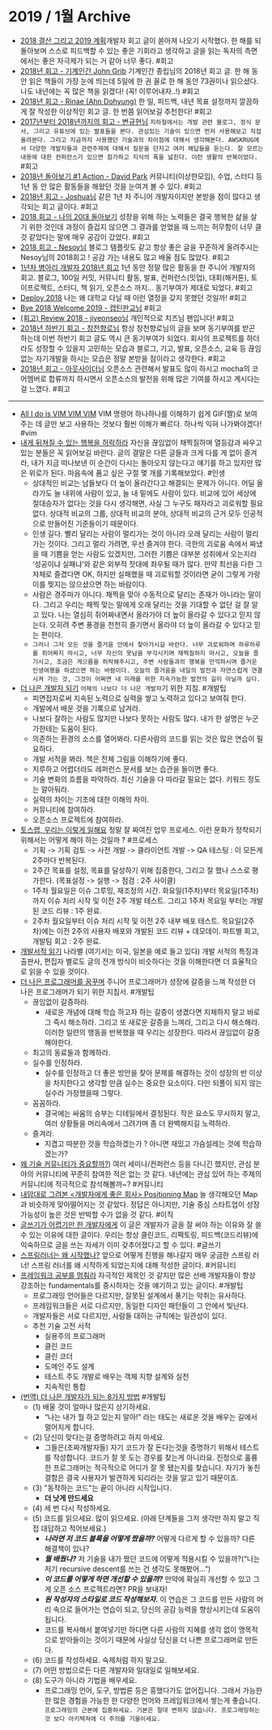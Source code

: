 # 2019 / 1월 Archive

- [2018 결산 그리고 2019 계획](https://medium.com/@HarrisonJung/2018-%EA%B2%B0%EC%82%B0-%EA%B7%B8%EB%A6%AC%EA%B3%A0-2019-%EA%B3%84%ED%9A%8D-7b9cd3aaa570)개발자 회고 글이 쏟아져 나오기 시작했다. 한 해를 되돌아보며 스스로 피드백할 수 있는 좋은 기회라고 생각하고 글을 읽는 독자의 측면에서는 좋은 자극제가 되는 거 같아 너무 좋다.  #회고
- [2018년 회고 - 기계인간 John Grib](https://johngrib.github.io/wiki/review-2018/) 기계인간 종립님의 2018년 회고 글. 한 해 동안 읽은 책들이 가장 눈에 띄는데 5일에 한 권 꼴로 한 해 동안 73권이나 읽으셨다. 나도 내년에는 꼭 많은 책을 읽겠다! (꼭! 이루어내자..!)  #회고
- [2018년 회고 - Rinae (Ahn Dohyung)](https://adhrinae.github.io/posts/retrospective-2018) 한 일, 피드백, 내년 목표 설정까지 깔끔하게 잘 작성한 이상적인 회고 글. 한 번쯤 읽어보길 추천한다! #회고  
- [2017년부터 2018년까지의 회고 - 변규현님](https://novemberde.github.io/general/2019/01/01/Retrospect.html) `지하철에서는 개발 관련 블로그, 정식 문서, 그리고 유튜브에 있는 발표들을 본다. 관심있는 기술이 있으면 먼저 사용해보고 직접 올려본다. 그리고 지금까지 사용했던 기술과의 차이점에 대해서 생각해본다. AWSKRUG에서 다양한 개발자들과 관련주제에 대해서 질문을 던지고 여러 해답들을 듣는다. 잘 모르는 내용에 대한 컨퍼런스가 있으면 참가하고 지식의 폭을 넓힌다. 이런 생활의 반복이었다.` #회고  
- [2018년 돌아보기 #1 Action - David Park](https://medium.com/@chiyodad/2018-%EB%8F%8C%EC%95%84%EB%B3%B4%EA%B8%B0-1-action-f26c7df752b1) 커뮤니티(이상한모임), 수업, 스터디 등 1년 동 안 많은 활동들을 해왔던 것을 눈여겨 볼 수 있다.  #회고
- [2018년 회고 - Joshua님](http://blog.devjoshua.me/2018/12/30/181230-2018%EB%85%84%ED%9A%8C%EA%B3%A0/) 같은 1년 차 주니어 개발자이지만 본받을 점이 많다고 생각되는 회고 글이다.   #회고
- [2018 회고 - 나의 20대 돌아보기](https://brunch.co.kr/@kiyoungleefige/8) 성장을 위해 하는 노력들은 결국 행복한 삶을 살기 위한 것인데 과정이 즐겁지 않으면 그 결과를 얻었을 때 느끼는 허무함이 너무 클 것 같았다는 말에 매우 공감이 갔었다.   #회고
- [2018 회고 - Nesoy님](https://nesoy.github.io/articles/2018-12/2018-retrospective#) 블로그 템플릿도 같고 항상 좋은 글을 꾸준하게 올려주시는 Nesoy님의 2018회고 ! 공감 가는 내용도 많고 배울 점도 많았다.  #회고
- [1년차 병아리 개발자 2018년 회고](https://ideveloper2.tistory.com/165) 1년 동안 정말 많은 활동을 한 주니어 개발자의 회고. 블로그, 100일 커밋, 커뮤니티 활동, 발표, 컨퍼런스(밋업), 대회(해커톤), 토이프로젝트, 스터디, 책 읽기, 오픈소스 까지... 동기부여가 제대로 되었다.  #회고
- [Deploy 2018](https://sosolog.netlify.com/posts/retrospect_2018) 나는 왜 대학교 다닐 때 이런 열정을 갖지 못했던 것일까! #회고
- [Bye 2018 Welcome 2019 - 캡틴판교님](https://joshua1988.github.io/web-development/opinions/retrospect-in-2018/)  #회고
- [(회고) Review 2018 - jiyeonseo님](https://jiyeonseo.github.io/2018/12/31/review2018/) 개인적으로 치즈님 팬입니다!  #회고
- [2018년 하반기 회고 - 창천향로님](https://jojoldu.tistory.com/373) 항상 창천향로님의 글을 보며 동기부여를 받곤 하는데 이번 하반기 회고 글도 역시 큰 동기부여가 되었다. 회사의 프로젝트를 하더라도 성장할 수 있을지 고민하는 모습과 블로그, 기고, 발표, 오픈소스, 교육 등 끊임없는 자기개발을 하시는 모습은 정말 본받을 점이라고 생각한다.  #회고
- [2018년 회고 - 아웃사이더님](https://blog.outsider.ne.kr/1419) 오픈소스 관련해서 발표도 많이 하시고 mocha의 코어멤버로 합류까지 하시면서 오픈소스의 발전을 위해 많은 기여를 하시고 계시다는걸 느꼈다.  #회고
  
---  
  
- [All I do is VIM VIM VIM](http://engineering.pivotal.io/post/all-i-do-is-vim/) VIM 명령어 하나하나를 이해하기 쉽게 GIF(짤)로 보여주는 데 글만 보고 사용하는 것보다 훨씬 이해가 빠르다. 하나씩 익혀 나가봐야겠다!  #vim
- [내게 뒤쳐질 수 있는 행복을 허락하라](http://gradschoolstory.net/terry/leavemebehind/) 자신을 끊임없이 채찍질하며 열등감과 싸우고 있는 분들은 꼭 읽어보길 바란다. 글의 결말은 다른 글들과 크게 다를 게 없이 즐겨라, 내가 지금 떠나보낸 이 순간이 다시는 돌아오지 않는다고 얘기를 하고 있지만 많은 위로가 된다. 마음속에 품고 싶은 구절 몇 개를 기록해보았다.  #인생
   - 상대적인 비교는 남들보다 더 높이 올라간다고 해결되는 문제가 아니다. 어딜 올라가도 늘 내위에 사람이 있고, 늘 내 밑에도 사람이 있다. 비교에 있어 세상에 절대승자가 없다는 것을 다시 생각해면, 사실 그 누구도 패자라고 괴로워할 필요없다. 상대적 비교의 그룹, 상대적 비교의 분야, 상대적 비교의 근거 모두 인공적으로 만들어진 기준들이기 때문이다.  
   - 인생 길다. 빨리 달리는 사람이 멀리가는 것이 아니라 오래 달리는 사람이 멀리가는 것이다. 그리고 멀리 가려면, 우선 즐겨야 한다. 극한의 괴로움 속에서 짜냈을 때 기쁨을 얻는 사람도 있겠지만, 그러한 기쁨은 대부분 성취에서 오는지라 ‘성공이냐 실패냐’와 같은 외부적 잣대에 좌우될 때가 많다. 만약 최선을 다한 그 자체로 즐겼다면 OK, 하지만 실패했을 때 괴로워할 것이라면 굳이 그렇게 가랑이를 찢지는 않으셨으면 하는 바람이다.  
   - 사람은 경주마가 아니다. 채찍을 맞아 수동적으로 달리는 존재가 아니라는 말이다. 그리고 우리는 채찍 맞는 말에게 오래 달리는 것을 기대할 수 없단 걸 잘 알고 있다. 나는 열심히 쥐어짜내면서 올라가야 더 높이 올라갈 수 있다고 믿지 않는다. 오히려 주변 풍경을 천천히 즐기면서 올라야 더 높이 올라갈 수 있다고 믿는 편이다.  
   - `그러니 그저 모든 것을 즐거움 안에서 찾아가시길 바란다. 너무 괴로워하며 하루하루를 쥐어짜지 마시고, 너무 자신의 못남을 부각시키며 채찍질하지 마시고, 오늘을 즐기시고, 조금은 게으름을 허락해주시고, 주변 사람들과의 행복을 만끽하시며 즐거운 인생여행을 하셨으면 하는 바람이다. 오늘의 즐거움을 내일의 발전과 자연스럽게 연결시켜 가는 것, 그것이 어쩌면 내 미래를 위한 지속가능한 발전의 길이 아닐까 싶다.`  
- [더 나은 개발자 되기](https://www.slideshare.net/rockdoli/ss-63333165?ref=https://blog.outsider.ne.kr/1223) `어제의 나보다 더 나은 개발자`기 위한 지침.  #개발팁
   - 피면접자로써 지속된 노력으로 실력을 쌓고 노력하고 있다고 보여줘 한다.  
   - 개발에서 배운 것을 기록으로 남겨라.  
   - 나보다 잘하는 사람도 많지만 나보다 못하는 사람도 많다. 내가 한 설명은 누군가한테는 도움이 된다.  
   - 의존하는 환경의 소스를 열어봐라. 다른사람의 코드를 읽는 것은 많은 연습이 필요하다.  
   - 개발 서적을 봐라. 책은 전체 그림을 이해하기에 좋다.  
   - 지루하고 어렵더라도 레퍼런스 문서를 보는 습관을 들이면 좋다.  
   - 기술 변화의 흐름을 파악하라. 최신 기술을 다 따라갈 필요는 없다. 키워드 정도는 알아둬라.  
   - 실력의 차이는 기초에 대한 이해의 차이.  
   - 커뮤니티에 참여하라.  
   - 오픈소스 프로젝트에 참여하라.  
- [토스랩, 우리는 이렇게 일해요](https://www.slideshare.net/ssuser70b5b8/ss-58709101) 정말 잘 짜여진 업무 프로세스. 이런 문화가 정착되기 위해서는 어떻게 해야 하는 것일까 ?  #프로세스
   - 기획 -> 기획 검토 -> 사전 개발 -> 클라이언트 개발 -> QA 테스팅 : 이 모든게 2주마다 반복된다.  
   - 2주간 목표를 설정, 목표를 달성하기 위해 집중한다, 그리고 잘 했나 스스로 평가한다. (목표설정 -> 실행 -> 점검 : 2주 사이클)  
   - 1주차 월요일은 이슈 그루밍, 재조정의 시간. 화요일(1주차)부터 목요일(1주차) 까지 이슈 처리 시작 및 이전 2주 개발 테스트. 그리고 1주차 목요일 부터는 개발된 코드 리뷰 : 1주 완료.  
   - 2주차 월요일부터 이슈 처리 시작 및 이전 2주 내부 배포 테스트. 목요일(2주차)에는 이전 2주의 사용자 배포와 개발된 코드 리뷰 + 데모데이. 파트별 회고, 개발팀 회고 : 2주 완료.  
- [개발서적 읽기](https://www.facebook.com/notes/hika-maeng/%EA%B0%9C%EB%B0%9C%EC%84%9C%EC%A0%81-%EC%9D%BD%EA%B8%B0/1061104660623699/) 나라별 (여기서는 미국, 일본을 예로 들고 있다) 개발 서적의 특징과 출판사, 편집자 별로도 글의 전개 방식이 비슷하다는 것을 이해한다면 더 효율적으로 읽을 수 있을 것이다.  
- [더 나은 프로그래머를 꿈꾸며](https://blog.hax0r.info/2018-05-18/dreaming-of-better-programmer/) 주니어 프로그래머가 성장에 갈증을 느껴 작성한 더 나은 프로그래머가 되기 위한 지침서.  #개발팁
   - 끊임없이 갈증하라.  
      - 새로운 개념에 대해 학습 하고자 하는 갈증이 생겼다면 지체하지 말고 바로 그 즉시 해소하라. 그리고 또 새로운 갈증을 느껴라, 그리고 다시 해소해라. 이러한 일련의 행동을 반복했을 때 우리는 성장한다. 따라서 끊임없이 갈증해야한다.  
   - 최고의 동료들과 함께하라.  
   - 실수를 인정하라.  
      - 실수를 인정하고 더 좋은 방안을 찾아 문제를 해결하는 것이 성장의 반 이상을 차지한다고 생각할 만큼 실수는 중요한 요소이다. 다만 되풀이 되지 않는 실수라 가정했을때 그렇다.  
   - 꼼꼼하라.  
      - 결국에는 싸움의 승부는 디테일에서 결정된다. 작은 요소도 무시하지 말고, 여러 상황들을 머리속에서 그려가며 좀 더 완벽해지길 노력하라.  
   - 즐겨라.  
      - 지겹고 따분한 것을 학습하겠는가 ? 아니면 재밌고 가슴설레는 것에 학습하겠는가?  
- [왜 기술 커뮤니티가 중요할까?](http://channy.creation.net/blog/1204?fbclid=IwAR2VUPY-HuJfSFEE0oNx-_6opyEIysim1Wc-jKhDvBmMhCFrHlrAayx1gnc)) 여러 세미나/컨퍼런스 등을 다니긴 했지만, 관심 분야의 커뮤니티에 꾸준히 참여한 적은 없는 것 같다. 내년에는 관심 있어 하는 주제의 커뮤니티에 적극적으로 참석해볼까~?  #커뮤니티
- [내맘대로 그려본 <개발자에게 좋은 회사> Positioning Map](https://okky.kr/article/535182) 늘 생각해오던 Map과 비슷하게 맞아떨어지는 것 같았다. 정답은 아니지만, 기술 중심 스타트업이 성장 가능성이 높은 것은 반박할 수가 없을 것 같다.  #이직
- [글쓰기가 어렵기만 한 개발자에게](https://brunch.co.kr/@hee072794/125) 이 글은 개발자가 글을 잘 써야 하는 이유와 잘 쓸 수 있는 이유에 대한 글이다. 우리는 항상 클린코드, 리팩토링, 피드백(코드리뷰)에 익숙하므로 글을 쓰는 자세가 이미 갖추어졌다고 할 수 있다. #글쓰기  
- [스프링러너는 왜 시작했나?](https://brunch.co.kr/@arawn/4) 앞으로 어떻게 진행을 해나갈지 매우 궁금한 스프링 러너! 스프링 러너를 왜 시작하게 되었는지에 대해 작성한 글이다.  #커뮤니티
- [프레임워크 공부를 멈춰라](https://medium.com/@jongyoungpark/%ED%94%84%EB%A0%88%EC%9E%84%EC%9B%8C%ED%81%AC-%EA%B3%B5%EB%B6%80%EB%A5%BC-%EB%A9%88%EC%B6%B0%EB%9D%BC-1afa37644474) 자극적인 제목인 것 같지만 많은 선배 개발자들이 항상 강조하는 fundamentals를 중시하자는 것을 얘기하고 있는 글이다.   #개발팁
   - 프로그래밍 언어들은 다르지만, 잘못된 설계에서 풍기는 악취는 유사하다.  
   - 프레임워크들은 서로 다르지만, 동일한 디자인 패턴들이 그 안에서 빛난다.  
   - 개발자들은 서로 다르지만, 사람들 대하는 규칙에는 일관성이 있다.  
   - 추천 기술 고전 서적  
      - 실용주의 프로그래머  
      - 클린 코드  
      - 클린 코더  
      - 도메인 주도 설계  
      - 테스트 주도 개발로 배우는 객체 지향 설계와 실천  
      - 지속적인 통합   
- [(번역) 더 나은 개발자가 되는 8가지 방법](https://medium.com/@mnpk/%EB%B2%88%EC%97%AD-%EB%8D%94-%EB%82%98%EC%9D%80-%EA%B0%9C%EB%B0%9C%EC%9E%90%EA%B0%80-%EB%90%98%EB%8A%94-8-%EA%B0%80%EC%A7%80-%EB%B0%A9%EB%B2%95-45ea6cd70114)   #개발팁
    - (1) 배울 것이 얼마나 많은지 상기하세요.  
      - “나는 내가 뭘 하고 있는지 알아!” 라는 태도는 새로운 것을 배우는 길에서 멀어지게 합니다.  
    - (2) 당신이 맞다는걸 증명하려고 하지 마세요.  
      - 그들은(초짜개발자들) 자기 코드가 잘 돈다는것을 증명하기 위해서 테스트를 작성합니다. 코드가 잘 못 도는 경우를 찾는게 아니라요. 진정으로 훌륭한 프로그래머는 적극적으로 어디가 잘 못 됐는지를 찾습니다. 자기가 놓친 결함은 결국 사용자가 발견하게 되리라는 것을 알고 있기 때문이죠.  
    - (3) "동작하는 코드"는 끝이 아니라 시작입니다.  
      - **더 낫게 만드세요**  
    - (4) 세 번 다시 작성하세요.  
    - (5) 코드를 읽으세요. 많이 읽으세요. (아래 단계들을 그저 생각만 하지 말고 직접 대답하고 적어보세요.)  
      - **_나라면 저 코드 블록을 어떻게 짰을까?_** 어떻게 다르게 할 수 있을까? 다른 해결책이 있나?  
      - **_뭘 배웠나?_** 저 기술을 내가 짰던 코드에 어떻게 적용시킬 수 있을까?(“나는 저기 recursive descent를 쓰는 건 생각도 못해봤어…”)  
      - **_이 코드를 어떻게 하면 개선할 수 있을까?_** 만약에 확실히 개선할 수 있고 그게 오픈 소스 프로젝트라면? PR을 보내자!  
      - **_원 작성자의 스타일로 코드 작성해보자._** 이 연습은 그 코드를 만든 사람의 머리 속으로 들어가는 연습이 되고, 당신의  공감 능력을 향상시키는데 도움이 됩니다.  
      - 코드를 복사해서 붙여넣기만 하다면 다른 사람의 지혜를 생각 없이 맹목적으로 받아들이는 것이기 때문에 사실상 당신을 더 나쁜 프로그래머로 만든다.  
    - (6) 코드를 작성하세요. 숙제처럼 하지 말고요.  
    - (7) 어떤 방법으로든 다른 개발자와 일대일로 일해보세요.  
    - (8) 도구가 아니라 기법을 배우세요.  
      - 프로그래밍 언어, 도구, 방법론 등은 흥했다가도 없어집니다. 그래서 가능한 한 많은 경험을 가능한 한 다양한 언어와 프레임워크에서 쌓는게 좋습니다. `프로그래밍의 근본에 집중하세요. 기본은 절대 변하지 않습니다. 프로그래밍하는 것 보다 아키텍쳐에 더 주의를 기울이세요.`
